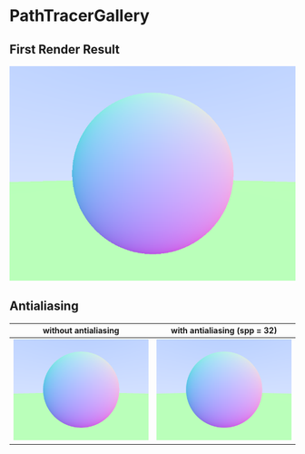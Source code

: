 # PathTracerGallery

## First Render Result

![](Image/OutputWithoutAntialiasing.png)

## Antialiasing

| without antialiasing                      | with antialiasing (spp = 32)          |
|-------------------------------------------|---------------------------------------|
| ![](Image/OutputWithoutAntialiasing.png)  | ![](Image/OutputWithAntialiasing.png) |
